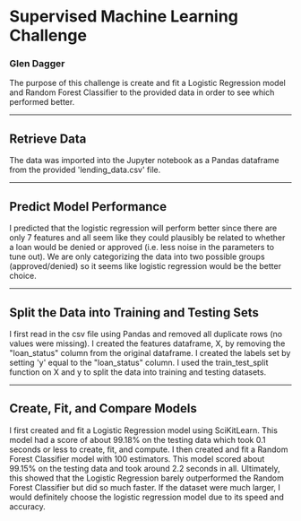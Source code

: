 # Supervised Machine Learning Challenge
### Glen Dagger

The purpose of this challenge is create and fit a Logistic Regression model and Random Forest Classifier to the provided data in order to see which performed better.

<hr>

## Retrieve Data

The data was imported into the Jupyter notebook as a Pandas dataframe from the provided 'lending_data.csv' file.

<hr>

## Predict Model Performance

I predicted that the logistic regression will perform better since there are only 7 features and all seem like they could plausibly be related to whether a loan would be denied or approved (i.e. less noise in the parameters to tune out). We are only categorizing the data into two possible groups (approved/denied) so it seems like logistic regression would be the better choice.

<hr>

## Split the Data into Training and Testing Sets
 
I first read in the csv file using Pandas and removed all duplicate rows (no values were missing). I created the features dataframe, X, by removing the "loan_status" column from the original dataframe. I created the labels set by setting 'y' equal to the "loan_status" column. I used the train_test_split function on X and y to split the data into training and testing datasets.


<hr>

## Create, Fit, and Compare Models

I first created and fit a Logistic Regression model using SciKitLearn. This model had a score of about 99.18% on the testing data which took 0.1 seconds or less to create, fit, and compute. I then created and fit a Random Forest Classifier model with 100 estimators. This model scored about 99.15% on the testing data and took around 2.2 seconds in all. Ultimately, this showed that the Logistic Regression barely outperformed the Random Forest Classifier but did so much faster. If the dataset were much larger, I would definitely choose the logistic regression model due to its speed and accuracy.